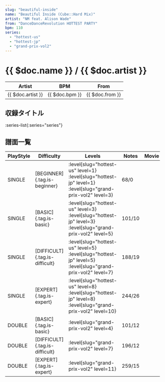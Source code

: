 ```yaml
---
slug: "beautiful-inside"
name: "Beautiful Inside (Cube::Hard Mix)"
artist: "NM feat. Alison Wade"
from: "DanceDanceRevolution HOTTEST PARTY"
bpm: 110
series:
  - "hottest-us"
  - "hottest-jp"
  - "grand-prix-vol2"
---
```


# {{ $doc.name }} / {{ $doc.artist }}

|Artist|BPM|From|
|------|---|----|
|{{ $doc.artist }}|{{ $doc.bpm }}|{{ $doc.from }}|

## 収録タイトル

:series-list{:series="series"}

## 譜面一覧

|PlayStyle|Difficulty|Levels|Notes|Movie|
|---------|----------|------|-----|-----|
|SINGLE|[BEGINNER]{.tag.is-beginner}|<div class="field is-grouped is-grouped-multiline"> :level{slug="hottest-us" level=1} :level{slug="hottest-jp" level=1} :level{slug="grand-prix-vol2" level=3}</div>|68/0||
|SINGLE|[BASIC]{.tag.is-basic}|<div class="field is-grouped is-grouped-multiline"> :level{slug="hottest-us" level=3} :level{slug="hottest-jp" level=3} :level{slug="grand-prix-vol2" level=5}</div>|101/10||
|SINGLE|[DIFFICULT]{.tag.is-difficult}|<div class="field is-grouped is-grouped-multiline"> :level{slug="hottest-us" level=5} :level{slug="hottest-jp" level=5} :level{slug="grand-prix-vol2" level=7}</div>|188/19||
|SINGLE|[EXPERT]{.tag.is-expert}|<div class="field is-grouped is-grouped-multiline"> :level{slug="hottest-us" level=8} :level{slug="hottest-jp" level=8} :level{slug="grand-prix-vol2" level=10}</div>|244/26||
|DOUBLE|[BASIC]{.tag.is-basic}|<div class="field is-grouped is-grouped-multiline"> :level{slug="grand-prix-vol2" level=4}</div>|101/12||
|DOUBLE|[DIFFICULT]{.tag.is-difficult}|<div class="field is-grouped is-grouped-multiline"> :level{slug="grand-prix-vol2" level=7}</div>|196/12||
|DOUBLE|[EXPERT]{.tag.is-expert}|<div class="field is-grouped is-grouped-multiline"> :level{slug="grand-prix-vol2" level=11}</div>|259/15||
